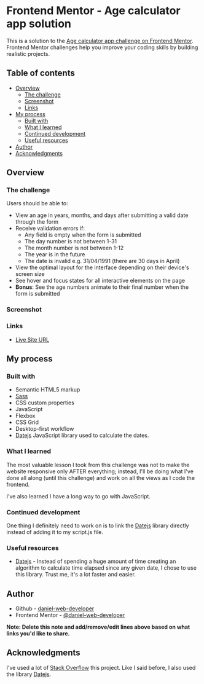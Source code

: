 # Frontend Mentor - Age calculator app solution

This is a solution to the [Age calculator app challenge on Frontend Mentor](https://www.frontendmentor.io/challenges/age-calculator-app-dF9DFFpj-Q). Frontend Mentor challenges help you improve your coding skills by building realistic projects. 

## Table of contents

- [Overview](#overview)
  - [The challenge](#the-challenge)
  - [Screenshot](#screenshot)
  - [Links](#links)
- [My process](#my-process)
  - [Built with](#built-with)
  - [What I learned](#what-i-learned)
  - [Continued development](#continued-development)
  - [Useful resources](#useful-resources)
- [Author](#author)
- [Acknowledgments](#acknowledgments)

## Overview

### The challenge

Users should be able to:

- View an age in years, months, and days after submitting a valid date through the form
- Receive validation errors if:
  - Any field is empty when the form is submitted
  - The day number is not between 1-31
  - The month number is not between 1-12
  - The year is in the future
  - The date is invalid e.g. 31/04/1991 (there are 30 days in April)
- View the optimal layout for the interface depending on their device's screen size
- See hover and focus states for all interactive elements on the page
- **Bonus**: See the age numbers animate to their final number when the form is submitted

### Screenshot




### Links

- [Live Site URL](https://daniel-web-developer.github.io/calc-js/)

## My process

### Built with

- Semantic HTML5 markup
- [Sass](https://sass-lang.com/)
- CSS custom properties
- JavaScript
- Flexbox
- CSS Grid
- Desktop-first workflow
- [Datejs](https://github.com/datejs/Datejs) JavaScript library used to calculate the dates.

### What I learned

The most valuable lesson I took from this challenge was not to make the website responsive only AFTER everything; instead, I'll be doing what I've done all along (until this challenge) and work on all the views as I code the frontend.

I've also learned I have a long way to go with JavaScript.

### Continued development

One thing I definitely need to work on is to link the [Datejs](https://github.com/datejs/Datejs) library directly instead of adding it to my script.js file.

### Useful resources

- [Datejs](https://github.com/datejs/Datejs) - Instead of spending a huge amount of time creating an algorithm to calculate time elapsed since any given date, I chose to use this library. Trust me, it's a lot faster and easier.

## Author

- Github - [daniel-web-developer](https://github.com/daniel-web-developer)
- Frontend Mentor - [@daniel-web-developer](https://www.frontendmentor.io/profile/daniel-web-developer)

**Note: Delete this note and add/remove/edit lines above based on what links you'd like to share.**

## Acknowledgments

I've used a lot of [Stack Overflow](stackoverflow.com/) this project. Like I said before, I also used the library [Datejs](https://github.com/datejs/Datejs).

